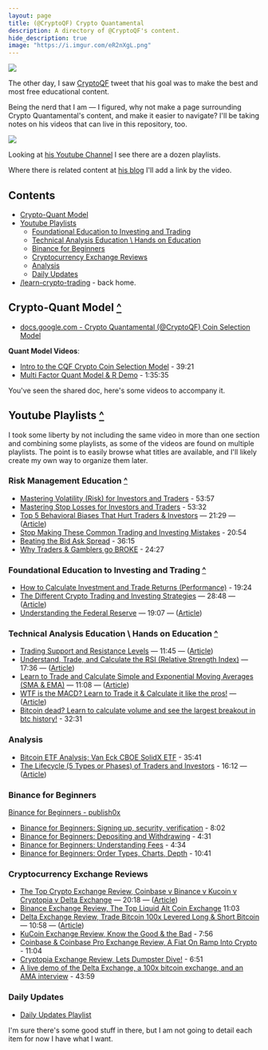```yaml
---
layout: page
title: (@CryptoQF) Crypto Quantamental 
description: A directory of @CryptoQF's content.
hide_description: true
image: "https://i.imgur.com/eR2nXgL.png"
---
```


![](https://i.imgur.com/didpz0S.png)

The other day, I saw [CryptoQF](https://twitter.com/CryptoQF) tweet that his goal was to make the best and most free educational content. 

Being the nerd that I am — I figured, why not make a page surrounding Crypto Quantamental's content, and make it easier to navigate? I'll be taking notes on his videos that can live in this repository, too.


<a href="https://twitter.com/CryptoQF/status/1091917181586034688"><img src="https://i.imgur.com/HHmjzrF.png"/></a>


Looking at [his Youtube Channel](https://www.youtube.com/channel/UCnVOQqymq5ZQkG536EItX0Q/playlists) I see there are a dozen playlists.

Where there is related content at [his blog](https://www.publish0x.com/@CryptoQuantamental) I'll add a link by the video.


## Contents
* [Crypto-Quant Model](#crypto-quant-model-)
* [Youtube Playlists](#youtube-playlists)
  * [Foundational Education to Investing and Trading](#foundational-education-to-investing-and-trading-)
  * [Technical Analysis Education \ Hands on Education](#technical-analysis-education-hands-on-education-)
  * [Binance for Beginners](#binance-for-beginners-)
  * [Cryptocurrency Exchange Reviews](#cryptocurrency-exchange-reviews-)
  * [Analysis](#analysis-)
  * [Daily Updates](#daily-updates-)
* [/learn-crypto-trading](https://github.com/infominer33/learn-crypto-trading) - back home.

## Crypto-Quant Model [**^**](#contents)
* [docs.google.com - Crypto Quantamental (@CryptoQF) Coin Selection Model](https://docs.google.com/spreadsheets/d/1gj15bVnukLGR14PrZ09us7ScRrhM8yg71_CalKX7gbU/htmlview)

**Quant Model Videos**:
* [Intro to the CQF Crypto Coin Selection Model](https://www.youtube.com/watch?v=W4_WoHAwlJI&index=2&list=PLGn-KCPci5AXlmltWPUgtM0uVV7lE4Owd) - 39:21
* [Multi Factor Quant Model & R Demo](https://www.youtube.com/watch?v=KaH35KKng60&list=PLGn-KCPci5AXlmltWPUgtM0uVV7lE4Owd) - 1:35:35

You've seen the shared doc, here's some videos to accompany it.


## Youtube Playlists [**^**](#contents)

I took some liberty by not including the same video in more than one section and combining some playlists, as some of the videos are found on multiple playlists. The point is to easily browse what titles are available, and I'll likely create my own way to organize them later.


### Risk Management Education [**^**](#contents)
* [Mastering Volatility (Risk) for Investors and Traders](https://www.youtube.com/watch?v=WTLEc86-rv4&list=PLGn-KCPci5AVSScMZCFMMNVQaBmKbZDnG) - 53:57
* [Mastering Stop Losses for Investors and Traders](https://www.youtube.com/watch?v=Y_kgRn-79nU&list=PLGn-KCPci5AVSScMZCFMMNVQaBmKbZDnG&index=2) - 53:32
* [Top 5 Behavioral Biases That Hurt Traders & Investors](https://www.youtube.com/watch?v=WZgbk5UohfQ&list=PLGn-KCPci5AVSScMZCFMMNVQaBmKbZDnG&index=3) — 21:29  — ([Article](https://www.publish0x.com/crypto-quantamental/understanding-behavioral-biases-and-how-they-hurt-your-portfolio-xmyg))
* [Stop Making These Common Trading and Investing Mistakes](https://www.youtube.com/watch?v=Z5sb5muFHqg&list=PLGn-KCPci5AVSScMZCFMMNVQaBmKbZDnG&index=4) - 20:54
* [Beating the Bid Ask Spread](https://www.youtube.com/watch?v=qrF3rOibPxo&index=5&list=PLGn-KCPci5AVSScMZCFMMNVQaBmKbZDnG) - 36:15
* [Why Traders & Gamblers go BROKE](https://www.youtube.com/watch?v=qFoTQG_0Zyk&index=6&list=PLGn-KCPci5AVSScMZCFMMNVQaBmKbZDnG) - 24:27


### Foundational Education to Investing and Trading [**^**](#contents)
* [How to Calculate Investment and Trade Returns (Performance)](https://www.youtube.com/watch?v=Lwua_tDmM9E&list=PLGn-KCPci5AUw3cvW0nMVfxdk4_TIgirw&index=2) - 19:24
* [The Different Crypto Trading and Investing Strategies](https://www.youtube.com/watch?v=phi0UkZC5Fk&list=PLGn-KCPci5AUw3cvW0nMVfxdk4_TIgirw&index=3) — 28:48 — ([Article](https://www.publish0x.com/crypto-quantamental/which-crypto-strategy-is-right-for-you-xgny))
* [Understanding the Federal Reserve](https://www.youtube.com/watch?v=8O0marOMSPo&list=PLGn-KCPci5AUw3cvW0nMVfxdk4_TIgirw&index=6) — 19:07 — ([Article](https://www.publish0x.com/crypto-quantamental/understanding-the-federal-reserve-xqowk))


### Technical Analysis Education \ Hands on Education [**^**](#contents)

* [Trading Support and Resistance Levels](https://www.youtube.com/watch?v=2r5ixjfilyQ&index=17&list=PLGn-KCPci5AWq8fl8F4ebctUfqvi1fKeL) — 11:45 — ([Article](https://www.publish0x.com/crypto-quantamental/identifying-and-trading-support-and-resistance-levels-xpjwd))
* [Understand, Trade, and Calculate the RSI (Relative Strength Index)](https://www.youtube.com/watch?v=KCWIN85zVPI&index=14&list=PLGn-KCPci5AWq8fl8F4ebctUfqvi1fKeL) — 17:36 — ([Article](https://www.publish0x.com/crypto-quantamental/understanding-trading-and-calculating-rsi-relative-strength-index-xvrdm))
* [Learn to Trade and Calculate Simple and Exponential Moving Averages (SMA & EMA)](https://www.youtube.com/watch?v=qTTTAiDf_6Q&list=PLGn-KCPci5AWq8fl8F4ebctUfqvi1fKeL&index=15) — 11:08 — ([Article](https://www.publish0x.com/crypto-quantamental/what-is-a-moving-average-simple-vs-exponential-learn-to-trade-calculate-them-xnlgv))
* [WTF is the MACD? Learn to Trade it & Calculate it like the pros!](https://www.youtube.com/watch?v=yMWFZ4Frg5Q&index=3&list=PLGn-KCPci5AUueiCxVRALg5rWUk8utxTR) — ([Article](https://www.publish0x.com/crypto-quantamental/wtf-is-the-macd-learn-to-trade-and-calculate-it-like-the-pros-xzyvr))
* [Bitcoin dead? Learn to calculate volume and see the largest breakout in btc history!](https://www.youtube.com/watch?v=qVIq2BxphDQ&index=3&list=PLGn-KCPci5AV0Rz608nBvzWWqrDScKkJE) - 32:31

### Analysis
* [Bitcoin ETF Analysis; Van Eck CBOE SolidX ETF](https://www.youtube.com/watch?v=hbKnESr7bzY&list=PLGn-KCPci5AURau_LwknXHT5kw_DFbZBF&index=5) - 35:41
* [The Lifecycle (5 Types or Phases) of Traders and Investors](https://www.youtube.com/watch?v=KvwmSkJTAn4&list=PLGn-KCPci5AURau_LwknXHT5kw_DFbZBF&index=3) - 16:12 — ([Article](https://www.publish0x.com/crypto-quantamental/the-lifecycle-5-types-or-phases-of-investors-and-traders-xggy))


### Binance for Beginners

[Binance for Beginners - publish0x](https://www.publish0x.com/crypto-quantamental/binance-for-beginners-plus-a-review-xpxv)

* [Binance for Beginners: Signing up, security, verification](https://www.youtube.com/watch?v=z_Aw0ugFoq0&list=PLGn-KCPci5AWaxpGPdyuBqxt783HanAvv) - 8:02
* [Binance for Beginners: Depositing and Withdrawing](https://www.youtube.com/watch?v=xhY47pJxhas&list=PLGn-KCPci5AWaxpGPdyuBqxt783HanAvv&index=2) - 4:31
* [Binance for Beginners: Understanding Fees](https://www.youtube.com/watch?v=BLHiB-n3gjY&list=PLGn-KCPci5AWaxpGPdyuBqxt783HanAvv&index=3) - 4:34
* [Binance for Beginners: Order Types, Charts, Depth](https://www.youtube.com/watch?v=kAqPCpmLDHY&list=PLGn-KCPci5AWaxpGPdyuBqxt783HanAvv&index=4) - 10:41


### Cryptocurrency Exchange Reviews

* [The Top Crypto Exchange Review, Coinbase v Binance v Kucoin v Cryptopia v Delta Exchange](https://www.youtube.com/watch?v=CME2tDUZDoA&list=PLGn-KCPci5AUxIursz-6s0c6135IkrNrG) — 20:18 — ([Article](https://www.publish0x.com/crypto-quantamental/the-ultimate-crypto-exchange-review-binance-v-kucoin-v-cryptopia-v-coinbase-v-deltaexchange-xyrz))
* [Binance Exchange Review, The Top Liquid Alt Coin Exchange](https://www.youtube.com/watch?v=7jPXSYCK9B4&list=PLGn-KCPci5AUxIursz-6s0c6135IkrNrG&index=2) 11:03
* [Delta Exchange Review, Trade Bitcoin 100x Levered Long & Short Bitcoin](https://www.youtube.com/watch?v=KaR48EXTTqc&index=3&list=PLGn-KCPci5AUxIursz-6s0c6135IkrNrG) — 10:58 — ([Article](https://www.publish0x.com/crypto-quantamental/bitmex-killer-w-a-deposit-bonus-fee-discount-video-ama-walk-through-w-a-cofounder-of-deltaexchange-xevq))
* [KuCoin Exchange Review, Know the Good & the Bad](https://www.youtube.com/watch?v=3dtfdHTS-F0&index=4&list=PLGn-KCPci5AUxIursz-6s0c6135IkrNrG) - 7:56
* [Coinbase & Coinbase Pro Exchange Review, A Fiat On Ramp Into Crypto](https://www.youtube.com/watch?v=02ohpbEA5GQ&index=5&list=PLGn-KCPci5AUxIursz-6s0c6135IkrNrG) - 11:04
* [Cryptopia Exchange Review, Lets Dumpster Dive!](https://www.youtube.com/watch?v=l_XmwN8mCVc&index=6&list=PLGn-KCPci5AUxIursz-6s0c6135IkrNrG) - 6:51
* [A live demo of the Delta Exchange, a 100x bitcoin exchange, and an AMA interview](https://www.youtube.com/watch?v=jaaxrjYkBiM&index=2&list=PLGn-KCPci5AURau_LwknXHT5kw_DFbZBF) - 43:59


### Daily Updates

* [Daily Updates Playlist](https://www.youtube.com/playlist?list=PLGn-KCPci5AW7eLbfMci-J7cGqJpY66Pq)

I'm sure there's some good stuff in there, but I am not going to detail each item for now I have what I want.